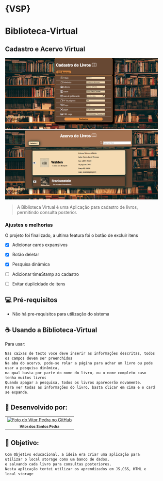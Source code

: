 # {VSP}
# Biblioteca-Virtual
## Cadastro e Acervo Virtual



<img src="Captura de Tela (41).png" alt="imagem da aba de cadastro, com um formulário e um fundo com vários livros">
<img src="Captura de Tela (45).png" alt="imagem da aba acervo, com a lista de livros cadastrados em formato de cards expansivos, uma barra de pesquisa e um fundo com vários livros">

> A Biblioteca Virtual é uma Aplicação para cadastro de livros, permitindo consulta posterior.

### Ajustes e melhorias

O projeto foi finalizado, a ultima featura foi o botão de excluir itens
- [x] Adicionar cards expansivos
- [x] Botão deletar
- [x] Pesquisa dinâmica
- [ ] Adicionar timeStamp ao cadastro
- [ ] Evitar duplicidade de itens



## 💻 Pré-requisitos

 - Não há pre-requisitos para utilização do sistema



## ☕ Usando a Biblioteca-Virtual

Para usar:

```
Nas caixas de texto voce deve inserir as informações descritas, todos os campos devem ser preenchidos
Na aba do acervo, pode-se rolar a página para achar um livro ou pode usar a pesquisa dinâmica,
na qual basta por parte do nome do livro, ou o nome completo caso tenha muitos livros
Quando apagar a pesquisa, todos os livros aparecerão novamente.
Para ver todas as informações do livro, basta clicar em cima e o card se expande.
```




## 🤝 Desenvolvido por:

<table>
  <tr>
    <td align="center">
      <a href="#">
        <img src="https://pt.gravatar.com/avatar/f0a681d3c89a0d7051ad5519d053b9e3" width="100px;" alt="Foto do Vitor Pedra no GitHub"/><br>
        <sub>
          <b>Vitor dos Santos Pedra</b>
        </sub>
      </a>
    </td>
  </tr>
</table>



## 🤝 Objetivo:

```
Com Objetivo educacional, a ideia era criar uma aplicação para utilizar o local storage como um banco de dados, 
e salvando cada livro para consultas posteriores.
Nesta aplicação tentei utilizar os aprendizados em JS,CSS, HTML e local storage
```




